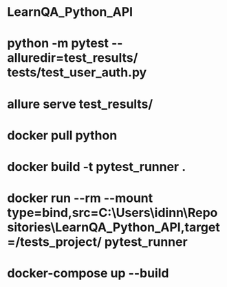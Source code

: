 # LearnQA_Python_API

# python -m pytest --alluredir=test_results/ tests/test_user_auth.py   
# allure serve test_results/  


# docker pull python   
# docker build -t pytest_runner .  
# docker run --rm --mount type=bind,src=C:\Users\idinn\Repositories\LearnQA_Python_API,target=/tests_project/ pytest_runner


# docker-compose up --build
